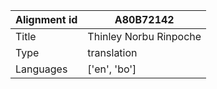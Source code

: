 |Alignment id | A80B72142
| --- | --- 
|Title | Thinley Norbu Rinpoche 
|Type | translation
|Languages | ['en', 'bo']